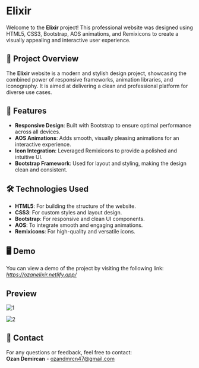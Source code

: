 # Elixir

Welcome to the **Elixir** project! This professional website was designed using HTML5, CSS3, Bootstrap, AOS animations, and Remixicons to create a visually appealing and interactive user experience.

## 🎯 Project Overview
The **Elixir** website is a modern and stylish design project, showcasing the combined power of responsive frameworks, animation libraries, and iconography. It is aimed at delivering a clean and professional platform for diverse use cases.

## 🚀 Features
- **Responsive Design**: Built with Bootstrap to ensure optimal performance across all devices.
- **AOS Animations**: Adds smooth, visually pleasing animations for an interactive experience.
- **Icon Integration**: Leveraged Remixicons to provide a polished and intuitive UI.
- **Bootstrap Framework**: Used for layout and styling, making the design clean and consistent.

## 🛠️ Technologies Used
- **HTML5**: For building the structure of the website.
- **CSS3**: For custom styles and layout design.
- **Bootstrap**: For responsive and clean UI components.
- **AOS**: To integrate smooth and engaging animations.
- **Remixicons**: For high-quality and versatile icons.

## 🖥️ Demo
You can view a demo of the project by visiting the following link:  
*https://ozanelixir.netlify.app/*

## Preview
![1](https://github.com/user-attachments/assets/da93d6fb-8c3b-4642-a781-e0dc3cfd2dbf)

![2](https://github.com/user-attachments/assets/1451bd2d-c9db-4553-b76f-6828db7080a0)


## 📧 Contact
For any questions or feedback, feel free to contact:  
**Ozan Demircan** - ozandmrcn47@gmail.com
